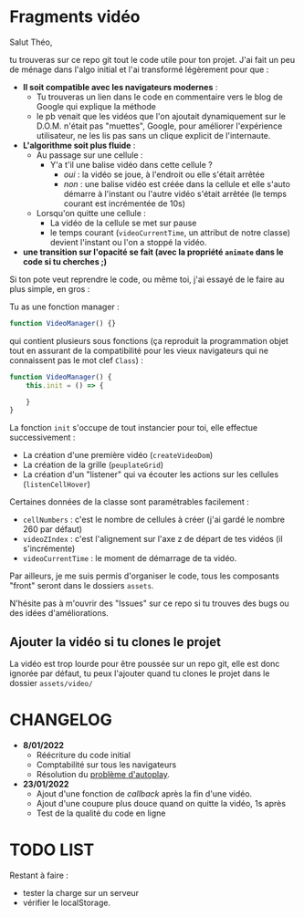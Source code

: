 # Fragments vidéo 

Salut Théo,

tu trouveras sur ce repo git tout le code utile pour ton projet. J'ai fait un peu de ménage dans l'algo initial et l'ai transformé légèrement pour que :

* **Il soit compatible avec les navigateurs modernes** :
	* Tu trouveras un lien dans le code en commentaire vers le blog de Google qui explique la méthode
	* le pb venait que les vidéos que l'on ajoutait dynamiquement sur le D.O.M. n'était pas "muettes", Google, pour améliorer l'expérience utilisateur, ne les lis pas sans un clique explicit de l'internaute.
* **L'algorithme soit plus fluide** :
	* Au passage sur une cellule :
		* Y'a t'il une balise vidéo dans cette cellule ? 
			* *oui* : la vidéo se joue, à l'endroit ou elle s'était arrêtée
			* *non* : une balise vidéo est créée dans la cellule et elle s'auto démarre à l'instant ou l'autre vidéo s'était arrêtée (le temps courant est incrémentée de 10s)
	* Lorsqu'on quitte une cellule :
		* La vidéo de la cellule se met sur pause
		* le temps courant (`videoCurrentTime`, un attribut de notre classe) devient l'instant ou l'on a stoppé la vidéo.
* **une transition sur l'opacité se fait (avec la propriété `animate` dans le code si tu cherches ;)**

Si ton pote veut reprendre le code, ou même toi, j'ai essayé de le faire au plus simple, en gros : 

Tu as une fonction manager : 

```js
function VideoManager() {}
```

qui contient plusieurs sous fonctions (ça reproduit la programmation objet tout en assurant de la compatibilité pour les vieux navigateurs qui ne connaissent pas le mot clef `Class`) :

```js
function VideoManager() {
	this.init = () => {

	}
} 
````

La fonction `init` s'occupe de tout instancier pour toi, elle effectue successivement :

* La création d'une première vidéo (`createVideoDom`)
* La création de la grille (`peuplateGrid`)
* La création d'un "listener" qui va écouter les actions sur les cellules (`listenCellHover`)

Certaines données de la classe sont paramétrables facilement :

* `cellNumbers` : c'est le nombre de cellules à créer (j'ai gardé le nombre 260 par défaut)
* `videoZIndex` : c'est l'alignement sur l'axe z de départ de tes vidéos (il s'incrémente)
* `videoCurrentTime` : le moment de démarrage de ta vidéo.

Par ailleurs, je me suis permis d'organiser le code, tous les composants "front" seront dans le dossiers `assets`.

N'hésite pas à m'ouvrir des "Issues" sur ce repo si tu trouves des bugs ou des idées d'améliorations.

## Ajouter la vidéo si tu clones le projet

La vidéo est trop lourde pour être poussée sur un repo git, elle est donc ignorée par défaut, tu peux l'ajouter quand tu clones le projet dans le dossier `assets/video/`

# CHANGELOG

* **8/01/2022**
	* Réécriture du code initial
	* Comptabilité sur tous les navigateurs
	* Résolution du [problème d'autoplay](https://developer.chrome.com/blog/autoplay/).
* **23/01/2022**
	* Ajout d'une fonction de *callback* après la fin d'une vidéo.
	* Ajout d'une coupure plus douce quand on quitte la vidéo, 1s après
	* Test de la qualité du code en ligne

# TODO LIST

Restant à faire : 

* tester la charge sur un serveur
* vérifier le localStorage.